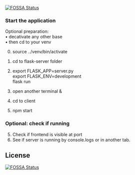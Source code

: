 [![FOSSA Status](https://app.fossa.com/api/projects/git%2Bgithub.com%2FblackSwan566%2FGenerative_fashion_eeg.svg?type=shield)](https://app.fossa.com/projects/git%2Bgithub.com%2FblackSwan566%2FGenerative_fashion_eeg?ref=badge_shield)


### Start the application ###

 Optional preparation: </br>
• decativate any other base </br>
• then cd to your venv </br>

0. source ../venv/bin/activate
1. cd to flask-server folder

2. export FLASK_APP=server.py </br>
   export FLASK_ENV=development </br> 
   flask run

3. open another terminal &

3. cd to client
4. npm start

### Optional: check if running ###
5. Check if frontend is visible at port
6. See if server is running by console.logs or in another tab. 


## License
[![FOSSA Status](https://app.fossa.com/api/projects/git%2Bgithub.com%2FblackSwan566%2FGenerative_fashion_eeg.svg?type=large)](https://app.fossa.com/projects/git%2Bgithub.com%2FblackSwan566%2FGenerative_fashion_eeg?ref=badge_large)
